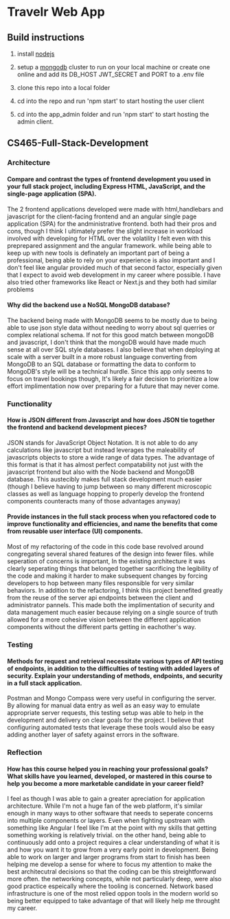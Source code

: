 # Travelr Web App

## Build instructions

 1. install [nodejs](https://nodejs.org/en/download)

 2. setup a [mongodb](https://www.mongodb.com/) cluster to run on your local machine or create one online and add its DB_HOST JWT_SECRET and PORT to a .env file

 3. clone this repo into a local folder

 4. cd into the repo and run 'npm start' to start hosting the user client

 5. cd into the app_admin folder and run 'npm start' to start hosting the admin client.

## CS465-Full-Stack-Development

### Architecture

#### Compare and contrast the types of frontend development you used in your full stack project, including Express HTML, JavaScript, and the single-page application (SPA).


The 2 frontend applications developed were made with html,handlebars and javascript for the client-facing frontend and an angular single page application (SPA) for the andministrative frontend. both had their pros and cons, though I think I ultimately prefer the slight increase in workload involved with developing for HTML over the volatility I felt even with this preprepared assignment and the angular framework. while being able to keep up with new tools is definately an important part of being a professional, being able to rely on your experience is also important and I don't feel like angular provided much of that second factor, especially given that I expect to avoid web development in my career where possible. I have also tried other frameworks like React or Next.js and they both had similar problems

#### Why did the backend use a NoSQL MongoDB database?

The backend being made with MongoDB seems to be mostly due to being able to use json style data without needing to worry about sql querries or complex relational schema. If not for this good match between mongoDB and javascript, I don't think that the mongoDB would have made much sense at all over SQL style databases. I also believe that when deploying at scale with a server built in a more robust language converting from MongoDB to an SQL database or formatting the data to conform to MongoDB's style will be a technical hurdle. Since this app only seems to focus on travel bookings though, It's likely a fair decision to prioritize a low effort implimentation now over preparing for a future that may never come.

### Functionality

#### How is JSON different from Javascript and how does JSON tie together the frontend and backend development pieces?

JSON stands for JavaScript Object Notation. It is not able to do any calculations like javascript but instead leverages the maleability of javascripts objects to store a wide range of data types. The advantage of this format is that it has almost perfect compatability not just with the javascript frontend but also with the Node backend and MongoDB database. This austecibly makes full stack development much easier (though I believe having to jump between so many different microscopic classes as well as language hopping to properly develop the frontend components counteracts many of those advantages anyway)

#### Provide instances in the full stack process when you refactored code to improve functionality and efficiencies, and name the benefits that come from reusable user interface (UI) components.

Most of my refactoring of the code in this code base revolved around congregating several shared features of the design into fewer files. while seperation of concerns is important, In the existing architecture it was clearly seperating things that belonged together sacrificing the legibility of the code and making it harder to make subsequent changes by forcing developers to hop between many files responsible for very similar behaviors. In addition to the refactoring, I think this project benefited greatly from the reuse of the server api endpoints between the client and administrator pannels. This made both the implimentation of security and data management much easier because relying on a single source of truth allowed for a more cohesive vision between the different application components without the different parts getting in eachother's way.



### Testing

#### Methods for request and retrieval necessitate various types of API testing of endpoints, in addition to the difficulties of testing with added layers of security. Explain your understanding of methods, endpoints, and security in a full stack application.

Postman and Mongo Compass were very useful in configuring the server. By allowing for manual data entry as well as an easy way to emulate appropriate server requests, this testing setup was able to help in the development and delivery on clear goals for the project. I believe that configuring automated tests that leverage these tools would also be easy adding another layer of safety against errors in the software.

### Reflection

#### How has this course helped you in reaching your professional goals? What skills have you learned, developed, or mastered in this course to help you become a more marketable candidate in your career field?

I feel as though I was able to gain a greater apreciation for application architecture. While I'm not a huge fan of the web platform, it's similar enough in many ways to other software that needs to seperate concerns into multiple components or layers. Even when fighting upstream with something like Angular I feel like I'm at the point with my skills that getting something working is relatively trivial. on the other hand, being able to continuously add onto a project requires a clear understanding of what it is and how you want it to grow from a very early point in development. Being able to work on larger and larger programs from start to finish has been helping me develop a sense for where to focus my attention to make the best architecutral decisions so that the coding can be this streightforward more often. the networking concepts, while not particularly deep, were also good practice espeically where the tooling is concerned. Network based infrastructure is one of the most relied oppon tools in the modern world so being better equipped to take advantage of that will likely help me throught my career.
